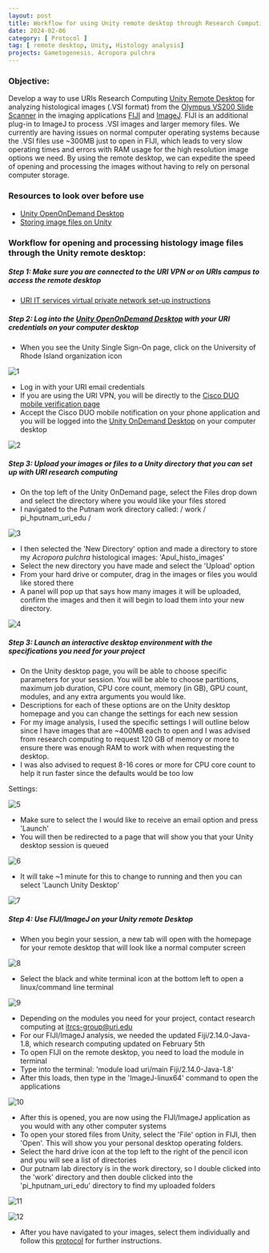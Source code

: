 ```yaml
---
layout: post
title: Workflow for using Unity remote desktop through Research Computing at URI to analyze histology images
date: 2024-02-06
category: [ Protocol ]
tag: [ remote desktop, Unity, Histology analysis]
projects: Gametogenesis, Acropora pulchra
---
```


### Objective:

Develop a way to use URIs Research Computing [Unity Remote Desktop](https://ood.unity.rc.umass.edu/pun/sys/dashboard/batch_connect/sys/bc_desktop/session_contexts/new) for analyzing histological images (.VSI format) from the [Olympus VS200 Slide Scanner](https://www.olympus-lifescience.com/en/solutions-based-systems/vs200/?creative=651058250123&keyword=vs200&matchtype=p&network=g&device=c&campaignid=19808814716&adgroupid=153723253824&gad_source=1&gclid=Cj0KCQiAzoeuBhDqARIsAMdH14G2xPd8sI9oVtAmzihQT06OLMU9ZTR4dJPopi_AG-fuMgdWLPsQDoQaAlKkEALw_wcB) in the imaging applications [FIJI](https://fiji.sc) and [ImageJ](https://imagej.net/ij/). FIJI is an additional plug-in to ImageJ to process .VSI images and larger memory files. We currently are having issues on normal computer operating systems because the .VSI files use ~300MB just to open in FIJI, which leads to very slow operating times and errors with RAM usage for the high resolution image options we need. By using the remote desktop, we can expedite the speed of opening and processing the images without having to rely on personal computer storage.

### Resources to look over before use

-  [Unity OpenOnDemand Desktop](https://ood.unity.rc.umass.edu/pun/sys/dashboard/batch_connect/sys/bc_desktop/session_contexts/new)
- [Storing image files on Unity](https://docs.unity.uri.edu/documentation/managing-files/)

### Workflow for opening and processing histology image files through the Unity remote desktop:

##### Step 1: Make sure you are connected to the URI VPN or on URIs campus to access the remote desktop

- [URI IT services virtual private network set-up instructions](https://its.uri.edu/services/94530c3f3f00b35e6d294546faa3667f75f63fff22/)

##### Step 2: Log into the [Unity OpenOnDemand Desktop](https://ood.unity.rc.umass.edu/pun/sys/dashboard/batch_connect/sys/bc_desktop/session_contexts/new) with your URI credentials on your computer desktop

- When you see the Unity Single Sign-On page, click on the University of Rhode Island organization icon

![1](https://github.com/daniellembecker/DanielleBecker_Lab_Notebook/blob/master/images/Unity_remote_desktop/unity_SSO.png)

- Log in with your URI email credentials
- If you are using the URI VPN, you will be directly to the [Cisco DUO mobile verification page](https://duo.com/resources/ebooks/the-multi-factor-authentication-evaluation-guide?utm_source=google&utm_medium=paid_search&utm_campaign=DUO_AMER_NA_GS_Branded_General_T1&utm_content=General&gad_source=1&gclid=Cj0KCQiAzoeuBhDqARIsAMdH14HikwqO9eUWvR37ewGtuHWGonw3uZOpZG2uyI_-7Bl8Nip2bleyN2UaAnszEALw_wcB)
- Accept the Cisco DUO mobile notification on your phone application and you will be logged into the [Unity OnDemand Desktop](https://ood.unity.rc.umass.edu/pun/sys/dashboard/batch_connect/sys/bc_desktop/session_contexts/new) on your computer desktop

![2](https://github.com/daniellembecker/DanielleBecker_Lab_Notebook/blob/master/images/Unity_remote_desktop/unity_remote_desktop.png)


##### Step 3: Upload your images or files to a Unity directory that you can set up with URI research computing

- On the top left of the Unity OnDemand page, select the Files drop down and select the directory where you would like your files stored
- I navigated to the Putnam work directory called: / work / pi_hputnam_uri_edu /

![3](https://github.com/daniellembecker/DanielleBecker_Lab_Notebook/blob/master/images/Unity_remote_desktop/putnam_directory.png)

- I then selected the 'New Directory' option and made a directory to store my *Acropora pulchra* histological images: 'Apul_histo_images'
- Select the new directory you have made and select the 'Upload' option
- From your hard drive or computer, drag in the images or files you would like stored there
- A panel will pop up that says how many images it will be uploaded, confirm the images and then it will begin to load them into your new directory.

![4](https://github.com/daniellembecker/DanielleBecker_Lab_Notebook/blob/master/images/Unity_remote_desktop/loadingfiles.png)


##### Step 3: Launch an interactive desktop environment with the specifications you need for your project

- On the Unity desktop page, you will be able to choose specific parameters for your session. You will be able to choose partitions, maximum job duration, CPU core count, memory (in GB), GPU count, modules, and any extra arguments you would like.
- Descriptions for each of these options are on the Unity desktop homepage and you can change the settings for each new session
- For my image analysis, I used the specific settings I will outline below since I have images that are ~400MB each to open and I was advised from research computing to request 120 GB of memory or more to ensure there was enough RAM to work with when requesting the desktop.
- I was also advised to request 8-16 cores or more for CPU core count to help it run faster since the defaults would be too low

Settings:

![5](https://github.com/daniellembecker/DanielleBecker_Lab_Notebook/blob/master/images/Unity_remote_desktop/unity_settings.png)

- Make sure to select the I would like to receive an email option and press 'Launch'
- You will then be redirected to a page that will show you that your Unity desktop session is queued

![6](https://github.com/daniellembecker/DanielleBecker_Lab_Notebook/blob/master/images/Unity_remote_desktop/unity_queued.png)

- It will take ~1 minute for this to change to running and then you can select 'Launch Unity Desktop'

![7](https://github.com/daniellembecker/DanielleBecker_Lab_Notebook/blob/master/images/Unity_remote_desktop/unity_launchunitydesktop.png)

##### Step 4: Use FIJI/ImageJ on your Unity remote Desktop

- When you begin your session, a new tab will open with the homepage for your remote desktop that will look like a normal computer screen

![8](https://github.com/daniellembecker/DanielleBecker_Lab_Notebook/blob/master/images/Unity_remote_desktop/unitydesktop_hommepage.png)

- Select the black and white terminal icon at the bottom left to open a linux/command line terminal

![9](https://github.com/daniellembecker/DanielleBecker_Lab_Notebook/blob/master/images/Unity_remote_desktop/unitydesktop_terminal.png)

- Depending on the modules you need for your project, contact research computing at itrcs-group@uri.edu
- For our FIJI/ImageJ analysis, we needed the updated Fiji/2.14.0-Java-1.8, which research computing updated on February 5th
- To open FIJI on the remote desktop, you need to load the module in terminal
- Type into the terminal: 'module load uri/main Fiji/2.14.0-Java-1.8'
- After this loads, then type in the 'ImageJ-linux64' command to open the applications

![10](https://github.com/daniellembecker/DanielleBecker_Lab_Notebook/blob/master/images/Unity_remote_desktop/unity_FIJIopening.png)

- After this is opened, you are now using the FIJI/ImageJ application as you would with any other computer systems
- To open your stored files from Unity, select the 'File' option in FIJI, then 'Open'. This will show you your personal desktop operating folders.
- Select the hard drive icon at the top left to the right of the pencil icon and you will see a list of directories
- Our putnam lab directory is in the work directory, so I double clicked into the 'work' directory and then double clicked into the 'pi_hputnam_uri_edu' directory to find my uploaded folders

![11](https://github.com/daniellembecker/DanielleBecker_Lab_Notebook/blob/master/images/Unity_remote_desktop/photodirectories1.png)

![12](https://github.com/daniellembecker/DanielleBecker_Lab_Notebook/blob/master/images/Unity_remote_desktop/photodirectories2.png)

- After you have navigated to your images, select them individually and follow this [protocol](https://github.com/chloe-gilligan/Gilligan_Putnam_Lab_Notebook/blob/master/protocols/2022-10-07-ImageJProtocol.md) for further instructions.
